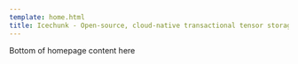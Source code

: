 ```yaml
---
template: home.html
title: Icechunk - Open-source, cloud-native transactional tensor storage engine 
---
```


Bottom of homepage content here